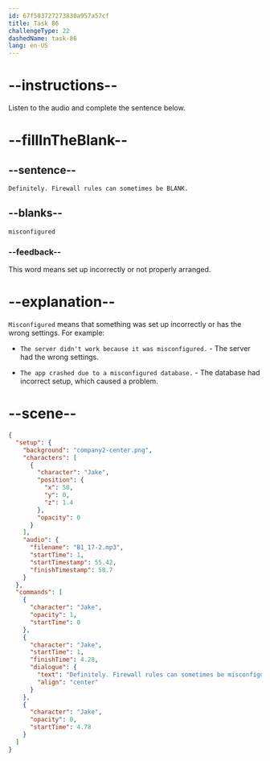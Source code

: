 ```yaml
---
id: 67f503727273830a957a57cf
title: Task 86
challengeType: 22
dashedName: task-86
lang: en-US
---
```


<!-- (audio) Jake: Definitely. Firewall rules can sometimes be misconfigured. -->

# --instructions--

Listen to the audio and complete the sentence below.

# --fillInTheBlank--

## --sentence--

`Definitely. Firewall rules can sometimes be BLANK.`

## --blanks--

`misconfigured`

### --feedback--

This word means set up incorrectly or not properly arranged.

# --explanation--

`Misconfigured` means that something was set up incorrectly or has the wrong settings. For example:

- `The server didn't work because it was misconfigured.` - The server had the wrong settings.

- `The app crashed due to a misconfigured database.` - The database had incorrect setup, which caused a problem.

# --scene--

```json
{
  "setup": {
    "background": "company2-center.png",
    "characters": [
      {
        "character": "Jake",
        "position": {
          "x": 50,
          "y": 0,
          "z": 1.4
        },
        "opacity": 0
      }
    ],
    "audio": {
      "filename": "B1_17-2.mp3",
      "startTime": 1,
      "startTimestamp": 55.42,
      "finishTimestamp": 58.7
    }
  },
  "commands": [
    {
      "character": "Jake",
      "opacity": 1,
      "startTime": 0
    },
    {
      "character": "Jake",
      "startTime": 1,
      "finishTime": 4.28,
      "dialogue": {
        "text": "Definitely. Firewall rules can sometimes be misconfigured.",
        "align": "center"
      }
    },
    {
      "character": "Jake",
      "opacity": 0,
      "startTime": 4.78
    }
  ]
}
```
